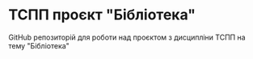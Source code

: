 # ТСПП проєкт "Бібліотека"
GitHub репозиторій для роботи над проєктом з дисципліни ТСПП на тему "Бібліотека"

